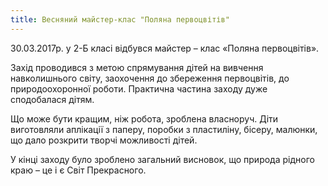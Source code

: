 ```yaml
---
title: Весняний майстер-клас "Поляна первоцвітів"
---
```


30.03.2017р. у 2-Б класі відбувся майстер – клас «Поляна первоцвітів».

Захід проводився з метою спрямування дітей на вивчення навколишнього світу, заохочення до збереження первоцвітів, до природоохоронної роботи. Практична частина заходу дуже сподобалася дітям.

Що може бути кращим, ніж робота, зроблена власноруч. Діти виготовляли аплікації з паперу, поробки з пластиліну, бісеру, малюнки, що дало розкрити творчі можливості дітей.

У кінці заходу було зроблено загальний висновок, що природа рідного краю – це і є Світ Прекрасного.

<slideshow id="_/72157680024712561" />
